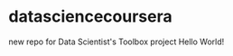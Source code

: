 datasciencecoursera
===================

new repo for Data Scientist's Toolbox project
Hello World!
